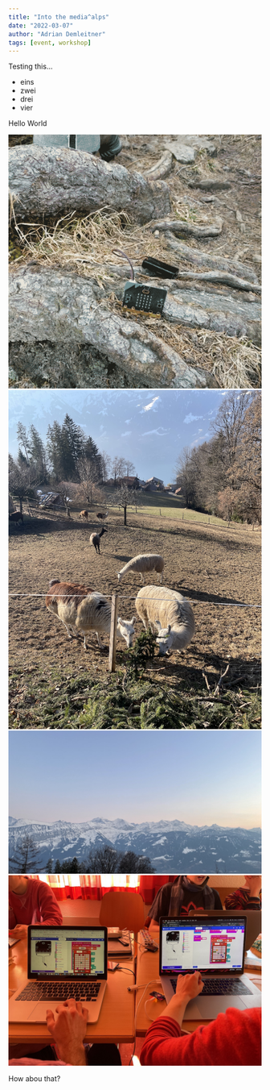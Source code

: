 ```yaml
---
title: "Into the media^alps"
date: "2022-03-07"
author: "Adrian Demleitner"
tags: [event, workshop]
---
```

Testing this…

- eins
- zwei
- drei
- vier

Hello World

![a micro:bit in the wild](files/2022-03-07-16-49-04.png)
![There were lamas!](files/mediaalps_lamas.jpg)
![The view from the place was absolutely breath taking](files/mediaalps_view.jpg)
![There was also a lot of sound nerding going on](files/mediaalps_sound.jpg)

How abou that?